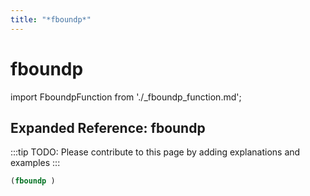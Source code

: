 ```yaml
---
title: "*fboundp*"
---
```


# fboundp

import FboundpFunction from './_fboundp_function.md';

<FboundpFunction />

## Expanded Reference: fboundp

:::tip
TODO: Please contribute to this page by adding explanations and examples
:::

```lisp
(fboundp )
```
